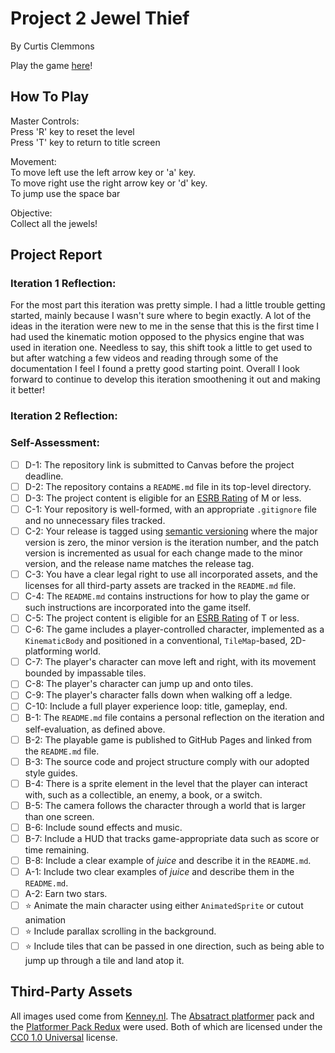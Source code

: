 # Project 2 Jewel Thief
By Curtis Clemmons 

Play the game [here](https://bsu-cs315.github.io/P2-Jewel-Thief/)!

## How To Play
Master Controls:  
Press 'R' key to reset the level  
Press 'T' key to return to title screen

Movement:  
To move left use the left arrow key or 'a' key.  
To move right use the right arrow key or 'd' key.  
To jump use the space bar

Objective:  
Collect all the jewels!


## Project Report

### Iteration 1 Reflection: 
For the most part this iteration was pretty simple. I had a little trouble getting started, mainly because I wasn't sure where to begin exactly. A lot of the ideas in the iteration were new to me in the sense that this is the first time I had used the kinematic motion opposed to the physics engine that was used in iteration one. Needless to say, this shift took a little to get used to but after watching a few videos and reading through some of the documentation I feel I found a pretty good starting point. Overall I look forward to continue to develop this iteration smoothening it out and making it better! 

### Iteration 2 Reflection:


### Self-Assessment: 
- [ ] D-1: The repository link is submitted to Canvas before the project deadline.
- [ ] D-2: The repository contains a <code>README.md</code> file in its top-level directory.
- [ ] D-3: The project content is eligible for an <a href="https://www.esrb.org/ratings-guide/">ESRB Rating</a> of M or less.
- [ ] C-1: Your repository is well-formed, with an appropriate <code>.gitignore</code> file and no unnecessary files tracked.
- [ ] C-2: Your release is tagged using <a href="https://semver.org/">semantic versioning</a> where the major version is zero, the minor version is the iteration number, and the patch version is incremented as usual for each change made to the minor version, and the release name matches the release tag.
- [ ] C-3: You have a clear legal right to use all incorporated assets, and the licenses for all third-party assets are tracked in the <code>README.md</code> file.
- [ ] C-4: The <code>README.md</code> contains instructions for how to play the game or such instructions are incorporated into the game itself.
- [ ] C-5: The project content is eligible for an <a href="https://www.esrb.org/ratings-guide/">ESRB Rating</a> of T or less.
- [ ] C-6: The game includes a player-controlled character, implemented as a <code>KinematicBody</code> and positioned in a conventional, <code>TileMap</code>-based, 2D-platforming world.
- [ ] C-7: The player's character can move left and right, with its movement bounded by impassable tiles.
- [ ] C-8: The player's character can jump up and onto tiles.
- [ ] C-9: The player's character falls down when walking off a ledge.
- [ ] C-10: Include a full player experience loop: title, gameplay, end.
- [ ] B-1: The <code>README.md</code> file contains a personal reflection on the iteration and self-evaluation, as defined above.
- [ ] B-2: The playable game is published to GitHub Pages and linked from the <code>README.md</code> file.
- [ ] B-3: The source code and project structure comply with our adopted style guides.
- [ ] B-4: There is a sprite element in the level that the player can interact with, such as a collectible, an enemy, a book, or a switch.
- [ ] B-5: The camera follows the character through a world that is larger than one screen.
- [ ] B-6: Include sound effects and music.
- [ ] B-7: Include a HUD that tracks game-appropriate data such as score or time remaining.
- [ ] B-8: Include a clear example of <em>juice</em> and describe it in the <code>README.md</code>.
- [ ] A-1: Include two clear examples of <em>juice</em> and describe them in the <code>README.md</code>.
- [ ] A-2: Earn two stars.
- [ ] ⭐ Animate the main character using either <code>AnimatedSprite</code> or cutout animation
- [ ] ⭐ Include parallax scrolling in the background.
- [ ] ⭐ Include tiles that can be passed in one direction, such as being able to jump up through a tile and land atop it.

## Third-Party Assets

All images used come from [Kenney.nl](https://www.kenney.nl).
The [Absatract platformer](https://www.kenney.nl/assets/abstract-platformer) pack and the [Platformer Pack Redux](https://www.kenney.nl/assets/platformer-pack-redux) were used.
Both of which are licensed under the [CC0 1.0 Universal](https://creativecommons.org/publicdomain/zero/1.0/) license.
